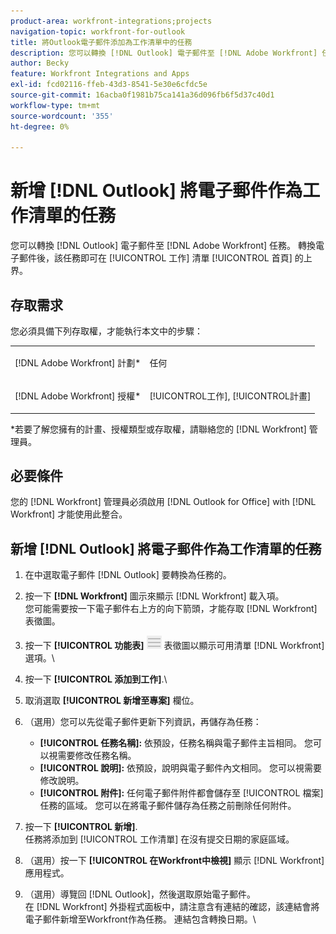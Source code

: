 ```yaml
---
product-area: workfront-integrations;projects
navigation-topic: workfront-for-outlook
title: 將Outlook電子郵件添加為工作清單中的任務
description: 您可以轉換 [!DNL Outlook] 電子郵件至 [!DNL Adobe Workfront] 任務。 轉換電子郵件後，該任務將可在「首頁」區域的「工作清單」中使用。
author: Becky
feature: Workfront Integrations and Apps
exl-id: fcd02116-ffeb-43d3-8541-5e30e6cfdc5e
source-git-commit: 16acba0f1981b75ca141a36d096fb6f5d37c40d1
workflow-type: tm+mt
source-wordcount: '355'
ht-degree: 0%

---
```


# 新增 [!DNL Outlook] 將電子郵件作為工作清單的任務

您可以轉換 [!DNL Outlook] 電子郵件至 [!DNL Adobe Workfront] 任務。 轉換電子郵件後，該任務即可在 [!UICONTROL 工作] 清單 [!UICONTROL 首頁] 的上界。

## 存取需求

您必須具備下列存取權，才能執行本文中的步驟：

<table style="table-layout:auto"> 
 <col> 
 <col> 
 <tbody> 
  <tr> 
   <td role="rowheader">[!DNL Adobe Workfront] 計劃*</td> 
   <td> <p>任何</p> </td> 
  </tr> 
  <tr> 
   <td role="rowheader">[!DNL Adobe Workfront] 授權*</td> 
   <td> <p>[!UICONTROL工作], [!UICONTROL計畫]</p> </td> 
  </tr> 
 </tbody> 
</table>

&#42;若要了解您擁有的計畫、授權類型或存取權，請聯絡您的 [!DNL Workfront] 管理員。

## 必要條件

您的 [!DNL Workfront] 管理員必須啟用 [!DNL Outlook for Office] with [!DNL Workfront] 才能使用此整合。

## 新增 [!DNL Outlook] 將電子郵件作為工作清單的任務

1. 在中選取電子郵件 [!DNL Outlook] 要轉換為任務的。
1. 按一下 **[!DNL Workfront]** 圖示來顯示 [!DNL Workfront] 載入項。\
   您可能需要按一下電子郵件右上方的向下箭頭，才能存取 [!DNL Workfront] 表徵圖。

1. 按一下 **[!UICONTROL 功能表]** ![o365_addin_menu_icon.png](assets/o365-addin-menu2-icon.png) 表徵圖以顯示可用清單 [!DNL Workfront] 選項。\


1. 按一下 **[!UICONTROL 添加到工作]**.\

1. 取消選取 **[!UICONTROL 新增至專案]** 欄位。
1. （選用）您可以先從電子郵件更新下列資訊，再儲存為任務：

   * **[!UICONTROL 任務名稱]:** 依預設，任務名稱與電子郵件主旨相同。 您可以視需要修改任務名稱。
   * **[!UICONTROL 說明]:** 依預設，說明與電子郵件內文相同。 您可以視需要修改說明。
   * **[!UICONTROL 附件]:** 任何電子郵件附件都會儲存至 [!UICONTROL 檔案] 任務的區域。 您可以在將電子郵件儲存為任務之前刪除任何附件。

1. 按一下 **[!UICONTROL 新增]**.\
   任務將添加到 [!UICONTROL 工作清單] 在沒有提交日期的家庭區域。

1. （選用）按一下 **[!UICONTROL 在Workfront中檢視]** 顯示 [!DNL Workfront] 應用程式。

1. （選用）導覽回 [!DNL Outlook]，然後選取原始電子郵件。\
   在 [!DNL Workfront] 外掛程式面板中，請注意含有連結的確認，該連結會將電子郵件新增至Workfront作為任務。 連結包含轉換日期。\
